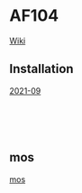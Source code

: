 # AF104

[Wiki](https://github.com/griemide/Home/wiki/AF104) 


## Installation

[2021-09](https://github.com/griemide/Shelly/tree/master/installation/readme.md)  
[]()  
[]()  
[]()  
[]()  
[]()  

## mos
[mos](https://github.com/griemide/mos)
